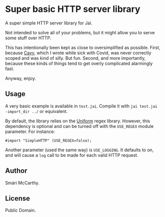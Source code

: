# Super basic HTTP server library

A super simple HTTP server library for Jai. 

Not intended to solve all of your problems, but it might allow you
to serve some stuff over HTTP.

This has intentionally been kept as close to oversimplified as possible.
First, because [Cavy](https://github.com/smari/Cavy), which I wrote while
sick with Covid, was never correctly scoped and was kind of silly. But fun.
Second, and more importantly, because these kinds of things tend to get
overly complicated alarmingly fast.

Anyway, enjoy.

## Usage

A very basic example is available in `test.jai`. Compile it with `jai test.jai -import_dir ../` or equivalent.

By default, the library relies on the [Uniform](https://github.com/rluba/uniform) regex library. However,
this dependency is optional and can be turned off with the `USE_REGEX` module parameter. For instance:

```
#import "SimpleHTTP" (USE_REGEX=false);
```

Another parameter (used the same way) is `USE_LOGGING`. It defaults to on, and will cause a `log` call to be made
for each valid HTTP request.

## Author

Smári McCarthy.

## License

Public Domain.
